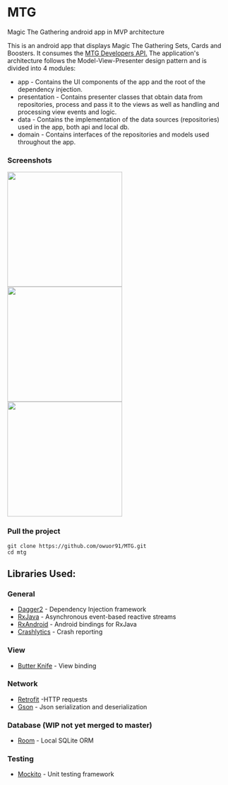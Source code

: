 # MTG
Magic The Gathering android app in MVP architecture

This is an android app that displays Magic The Gathering Sets, Cards and Boosters. It consumes the <a target="_blank" href="https://magicthegathering.io/">MTG Developers API.</a> The application's architecture follows the Model-View-Presenter design pattern and is divided into 4 modules:

 - app - Contains the UI components of the app and the root of the dependency injection.
 - presentation - Contains presenter classes that obtain data from repositories, process and pass it to the views
                  as well as handling and processing view events and logic.
 - data - Contains the implementation of the data sources (repositories) used in the app, both api and local db.
 - domain - Contains interfaces of the repositories and models used throughout the app.

### Screenshots
<img src="https://raw.githubusercontent.com/owuor91/MTG/master/images/sets.png" width="260"> <img src="https://raw.githubusercontent.com/owuor91/MTG/master/images/cards.png" width="260"> <img src="https://raw.githubusercontent.com/owuor91/MTG/master/images/card.png" width="260">

### Pull the project
    git clone https://github.com/owuor91/MTG.git
    cd mtg

## Libraries Used:
### General
 - [Dagger2](https://google.github.io/dagger/) - Dependency Injection framework
 - [RxJava](https://github.com/ReactiveX/RxJava) - Asynchronous event-based reactive streams
 - [RxAndroid](https://github.com/ReactiveX/RxAndroid) - Android bindings for RxJava
 - [Crashlytics](https://fabric.io/kits/android/crashlytics) - Crash reporting

### View
 - [Butter Knife](http://jakewharton.github.io/butterknife/) - View binding

### Network
 - [Retrofit](http://square.github.io/retrofit/) -HTTP requests
 - [Gson](https://github.com/square/retrofit/tree/master/retrofit-converters/gson) - Json serialization and deserialization

### Database (WIP not yet merged to master)
 - [Room](https://developer.android.com/topic/libraries/architecture/room.html) - Local SQLite ORM

### Testing
 - [Mockito](http://site.mockito.org/) - Unit testing framework

